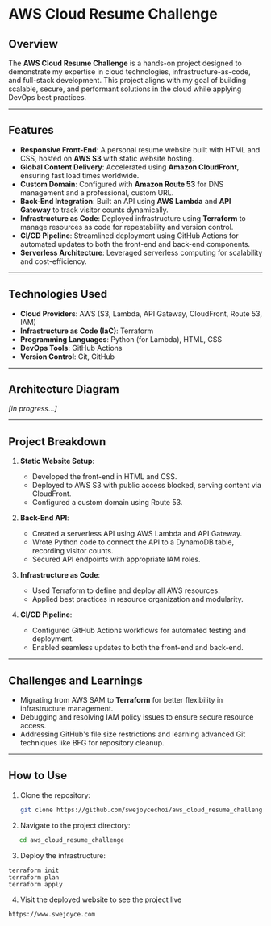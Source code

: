 # AWS Cloud Resume Challenge

## Overview

The **AWS Cloud Resume Challenge** is a hands-on project designed to demonstrate my expertise in cloud technologies, infrastructure-as-code, and full-stack development. This project aligns with my goal of building scalable, secure, and performant solutions in the cloud while applying DevOps best practices.

---

## Features

- **Responsive Front-End**: A personal resume website built with HTML and CSS, hosted on **AWS S3** with static website hosting.
- **Global Content Delivery**: Accelerated using **Amazon CloudFront**, ensuring fast load times worldwide.
- **Custom Domain**: Configured with **Amazon Route 53** for DNS management and a professional, custom URL.
- **Back-End Integration**: Built an API using **AWS Lambda** and **API Gateway** to track visitor counts dynamically.
- **Infrastructure as Code**: Deployed infrastructure using **Terraform** to manage resources as code for repeatability and version control.
- **CI/CD Pipeline**: Streamlined deployment using GitHub Actions for automated updates to both the front-end and back-end components.
- **Serverless Architecture**: Leveraged serverless computing for scalability and cost-efficiency.

---

## Technologies Used

- **Cloud Providers**: AWS (S3, Lambda, API Gateway, CloudFront, Route 53, IAM)
- **Infrastructure as Code (IaC)**: Terraform
- **Programming Languages**: Python (for Lambda), HTML, CSS
- **DevOps Tools**: GitHub Actions
- **Version Control**: Git, GitHub

---

## Architecture Diagram

_[in progress...]_

---

## Project Breakdown

1. **Static Website Setup**:
   - Developed the front-end in HTML and CSS.
   - Deployed to AWS S3 with public access blocked, serving content via CloudFront.
   - Configured a custom domain using Route 53.

2. **Back-End API**:
   - Created a serverless API using AWS Lambda and API Gateway.
   - Wrote Python code to connect the API to a DynamoDB table, recording visitor counts.
   - Secured API endpoints with appropriate IAM roles.

3. **Infrastructure as Code**:
   - Used Terraform to define and deploy all AWS resources.
   - Applied best practices in resource organization and modularity.

4. **CI/CD Pipeline**:
   - Configured GitHub Actions workflows for automated testing and deployment.
   - Enabled seamless updates to both the front-end and back-end.

---

## Challenges and Learnings

- Migrating from AWS SAM to **Terraform** for better flexibility in infrastructure management.
- Debugging and resolving IAM policy issues to ensure secure resource access.
- Addressing GitHub's file size restrictions and learning advanced Git techniques like BFG for repository cleanup.

---

## How to Use

1. Clone the repository:
   ```bash
   git clone https://github.com/swejoycechoi/aws_cloud_resume_challenge.git

2. Navigate to the project directory:
```bash
   cd aws_cloud_resume_challenge
```

3. Deploy the infrastructure:
```
terraform init
terraform plan
terraform apply
```

4. Visit the deployed website to see the project live
```
https://www.swejoyce.com
```
